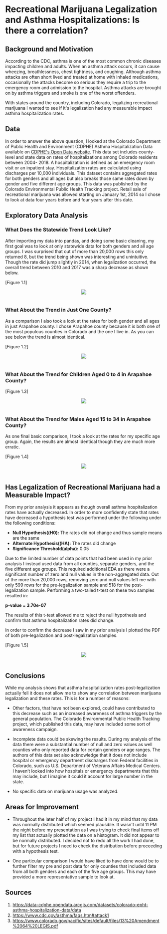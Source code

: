 # Recreational Marijuana Legalization and Asthma Hospitalizations: Is there a correlation?
## Background and Motivation
According to the CDC, asthma is one of the most common chronic diseases impacting children and adults. When an asthma attack occurs, it can cause wheezing, breathlessness, chest tightness, and coughing. Although asthma attacks are often short lived and treated at home with inhaled medications, occasionally the attacks become so serious they require a trip to the emergency room and admission to the hospital.  Asthma attacks are brought on by asthma triggers and smoke is one of the worst offenders. 

With states around the country, including Colorado, legalizing recreational marijuana I wanted to see if it's legalization had any measurable impact asthma hospitalization rates.

## Data
In order to answer the above question, I looked at the Colorado Department of Public Health and Environment (CDPHE) Asthma Hospitalization Data available on <a href="https://data-cdphe.opendata.arcgis.com/datasets/colorado-epht-asthma-hospitalization-data/data">CDPHE's Open Data website</a>. This data set includes county-level and state data on rates of hospitalizations among Colorado residents between 2004- 2018. A hospitalization is defined as an emergency room visit or an inpatient stay.  Hospitalization rates are calculated using discharges per 10,000 individuals. This dataset contains aggregated rates for both genders and all ages but also breaks those same rates down by gender and five different age groups. This data was published by the Colorado Environmental Public Health Tracking project. Retail sale of recreational marijuana was allowed starting on January 1st, 2014 so I chose to look at data four years before and four years after this date.

## Exploratory Data Analysis
### What Does the Statewide Trend Look Like?
After importing my data into pandas, and doing some basic cleaning, my first goal was to look at only statewide data for both genders and all age groups. I was surprised that out of more than 20,000 rows this only returned 8, but the trend being shown was interesting and unintuitive. Though the rate did jump slightly in 2014, when legalization occurred, the overall trend between 2010 and 2017 was a sharp decrease as shown below.

[Figure 1.1]
    <div align="center">
        <img src="images/Statewide_Hospitalization_Rates_From_2010_2017_for_Both_Genders_and_All_Ages.png" width="" height="">
    </div>
<br>

### What About the Trend in Just One County?
As a comparison I also took a look at the rates for both gender and all ages in just Arapahoe county. I chose Arapahoe county because it is both one of the most populous counties in Colorado and the one I live in. As you can see below the trend is almost identical.

[Figure 1.2]
    <div align="center">
        <img src="images/Arapahoe_County_Hospitalization_Rates_From_2010_2017_for_Both_Genders_and_All_Ages.png" width="" height="">
    </div>
<br>

### What About the Trend for Children Aged 0 to 4 in Arapahoe County?
[Figure 1.3]
    <div align="center">
        <img src="images/Arapahoe_County_Hospitalization_Rates_From_2010_2017_for_Children_Aged_0_to_4.png" width="" height="">
    </div>
<br>

### What About the Trend for Males Aged 15 to 34 in Arapahoe County?
As one final basic comparison, I took a look at the rates for my specific age group. Again, the results are almost identical though they are much more erratic.

[Figure 1.4]
    <div align="center">
        <img src="images/Arapahoe_County_Hospitalization_Rates_From_2010_2017_for_Males_Aged_15_to_34.png" width="" height="">
    </div>
<br>

## Has Legalization of Recreational Marijuana had a Measurable Impact?
From my prior analysis it appears as though overall asthma hospitalization rates have actually decreased. In order to more confidently state that rates have decreased a hypothesis test was performed under the following under the following conditions: 

* **Null Hypothesis((H0):** The rates did not change and thus sample means are the same
* **Alternate Hypothesis((HA):** The rates did  change
* **Significance Threshold(alpha):** 0.05

Due to the limited number of data points that had been used in my prior analysis I instead used data from all counties, separate genders, and the five different age groups. This required additional EDA as there were a significant number of zero and null values in the non-aggregated data. Out of the more than 20,000 rows, removing zero and null values left me with only 599 rows for the pre-legalization sample and 518 for the post-legalization sample. Performing a two-tailed t-test on these two samples resulted in:

<b> p-value = 3.70e-07 </b>
                                            
The results of this t-test allowed me to reject the null hypothesis and confirm that asthma hospitalization rates did change.

In order to confirm the decrease I saw in my prior analysis I plotted the PDF of both pre-legalization and post-legalization samples.

[Figure 1.5]
    <div align="center">
        <img src="images/Condenced_Distribution_of_Asthma_Hospitalization_Rates.png" width="" height="">
    </div>
<br>

## Conclusions
While my analysis shows that asthma hospitalization rates post-legalization actually fell it does not allow me to show any correlation between marijuana legalization and these rates. This is for a number of reasons:

* Other factors, that have not been explored, could have contributed to this decrease such as an increased awareness of asthma triggers by the general population. The Colorado Environmental Public Health Tracking project, which published this data, may have included some sort of awareness campaign.

* Incomplete data could be skewing the results. During my analysis of the data there were a substantial number of null and zero values as well counties who only reported data for certain  genders or age ranges. The authors of this data set also acknowledge that it does not include hospital or emergency department discharges from Federal facilities in Colorado, such as U.S. Department of Veterans Affairs Medical Centers. I haven’t looked into how  hospitals or emergency departments that this may include, but I imagine it could it account for large number in the state.

* No specific data on marijuana usage was analyzed.

## Areas for Improvement
* Throughout the later half of my project I had it in my mind that my data was normally distributed which seemed plausible. It wasn't until 11 PM the night before my presentation as I was trying to check final items off my list that actually plotted the data on a histogram. It did not appear to be normally distributed. I decided not to redo all the work I had done, but for future projects I need to check the distribution before proceeding with a hypothesis test.

* One particular comparison I would have liked to have done would be to further filter my pre and post data for only counties that included data from all both genders and each of the five age groups. This may have provided a more representative sample to look at.


## Sources
1) https://data-cdphe.opendata.arcgis.com/datasets/colorado-epht-asthma-hospitalization-data/data
2) https://www.cdc.gov/asthma/faqs.htm#attack1
3) https://www.colorado.gov/pacific/sites/default/files/13%20Amendment%2064%20LEGIS.pdf
